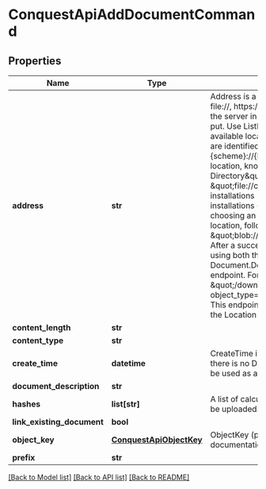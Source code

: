 # ConquestApiAddDocumentCommand

## Properties
Name | Type | Description | Notes
------------ | ------------- | ------------- | -------------
**address** | **str** | Address is a URI with a supported scheme (blob://, file://, https://, conquest://, trim://).  Addresses tell the server in what location a document should be put. Use ListDocumentLocationsQuery to list available locations.  Locations are pre-defined and are identified by a prefix like \&quot;{scheme}://{location-name}\&quot;.  The default location, known as the \&quot;System Document Directory\&quot; is  - \&quot;file://conquest_documents/\&quot; for site installations  - \&quot;blob://default/\&quot; for cloud installations (the location name may differ).  When choosing an address, prefix it with a known location, followed by a relative path. For example:       \&quot;blob://default/Assets/1/receipt.txt\&quot;  After a successful upload, reference this document using both the ObjectKey and the returned Document.DocumentID when using the download endpoint. For example:       \&quot;/download/document?object_type&#x3D;...&amp;object_id&#x3D;...&amp;document_id&#x3D;...\&quot;  This endpoint may redirect (provide an address in the Location header) you to a download. | [optional] 
**content_length** | **str** |  | [optional] 
**content_type** | **str** |  | [optional] 
**create_time** | **datetime** | CreateTime is unique. When adding a document, there is no DocumentID yet, the CreateTime should be used as a key until the DocumentID is retrieved. | [optional] 
**document_description** | **str** |  | [optional] 
**hashes** | **list[str]** | A list of calculated hashes / checksum of the file to be uploaded. | [optional] 
**link_existing_document** | **bool** |  | [optional] 
**object_key** | [**ConquestApiObjectKey**](ConquestApiObjectKey.md) | ObjectKey (please reference the ObjectKey documentation). | [optional] 
**prefix** | **str** |  | [optional] 

[[Back to Model list]](../README.md#documentation-for-models) [[Back to API list]](../README.md#documentation-for-api-endpoints) [[Back to README]](../README.md)


